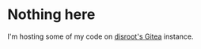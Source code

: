 # Nothing here

I'm hosting some of my code on [disroot's Gitea](https://git.disroot.org/hsv2) instance.
